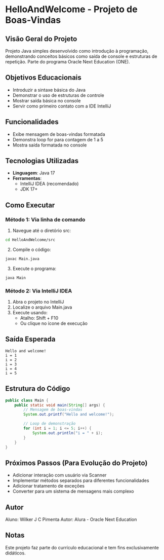 # HelloAndWelcome - Projeto de Boas-Vindas

## Visão Geral do Projeto

Projeto Java simples desenvolvido como introdução à programação, demonstrando conceitos básicos como saída de console e estruturas de repetição. Parte do programa Oracle Next Education (ONE).

## Objetivos Educacionais

- Introduzir a sintaxe básica do Java
- Demonstrar o uso de estruturas de controle
- Mostrar saída básica no console
- Servir como primeiro contato com a IDE IntelliJ

## Funcionalidades

- Exibe mensagem de boas-vindas formatada
- Demonstra loop for para contagem de 1 a 5
- Mostra saída formatada no console

## Tecnologias Utilizadas

- **Linguagem**: Java 17
- **Ferramentas**:
  - IntelliJ IDEA (recomendado)
  - JDK 17+

## Como Executar

### Método 1: Via linha de comando

1. Navegue até o diretório src:

```bash
cd HelloAndWelcome/src
```

2. Compile o código:

```bash
javac Main.java
```

3. Execute o programa:

```bash
java Main
```

### Método 2: Via IntelliJ IDEA

1. Abra o projeto no IntelliJ
2. Localize o arquivo Main.java
3. Execute usando:
   - Atalho: Shift + F10
   - Ou clique no ícone de execução

## Saída Esperada

```
Hello and welcome!
i = 1
i = 2
i = 3
i = 4
i = 5
```

## Estrutura do Código

```java
public class Main {
    public static void main(String[] args) {
        // Mensagem de boas-vindas
        System.out.printf("Hello and welcome!");

        // Loop de demonstração
        for (int i = 1; i <= 5; i++) {
            System.out.println("i = " + i);
        }
    }
}
```

## Próximos Passos (Para Evolução do Projeto)

- Adicionar interação com usuário via Scanner
- Implementar métodos separados para diferentes funcionalidades
- Adicionar tratamento de exceções
- Converter para um sistema de mensagens mais complexo

## Autor

Aluno: Wilker J C Pimenta
Autor: Alura - Oracle Next Education

## Notas

Este projeto faz parte do currículo educacional e tem fins exclusivamente didáticos.

